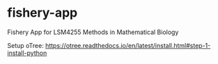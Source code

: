 # fishery-app
Fishery App for LSM4255 Methods in Mathematical Biology

Setup oTree: https://otree.readthedocs.io/en/latest/install.html#step-1-install-python
